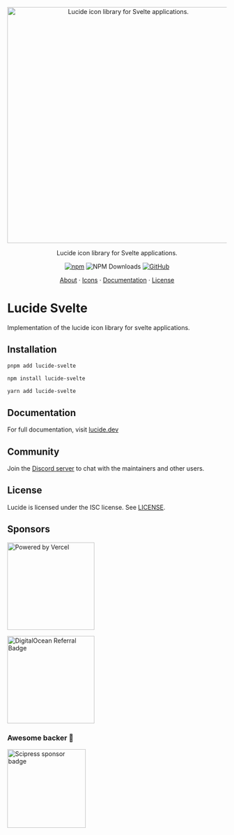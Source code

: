 <p align="center">
  <a href="https://github.com/lucide-icons/lucide">
    <img src="https://lucide.dev/package-logos/lucide-svelte.svg" alt="Lucide icon library for Svelte applications." width="540">
  </a>
</p>

<p align="center">
Lucide icon library for Svelte applications.
</p>

<div align="center">

  [![npm](https://img.shields.io/npm/v/lucide-svelte?color=blue)](https://www.npmjs.com/package/lucide-svelte)
  ![NPM Downloads](https://img.shields.io/npm/dw/lucide-svelte)
  [![GitHub](https://img.shields.io/github/license/lucide-icons/lucide)](https://lucide.dev/license)
</div>

<p align="center">
  <a href="https://lucide.dev/guide/">About</a>
  ·
  <a href="https://lucide.dev/icons/">Icons</a>
  ·
  <a href="https://lucide.dev/guide/packages/lucide-svelte">Documentation</a>
  ·
  <a href="https://lucide.dev/license">License</a>
</p>

# Lucide Svelte

Implementation of the lucide icon library for svelte applications.

## Installation

```sh
pnpm add lucide-svelte
```

```sh
npm install lucide-svelte
```

```sh
yarn add lucide-svelte
```

## Documentation

For full documentation, visit [lucide.dev](https://lucide.dev/guide/packages/lucide-svelte)

## Community

Join the [Discord server](https://discord.gg/EH6nSts) to chat with the maintainers and other users.

## License

Lucide is licensed under the ISC license. See [LICENSE](https://lucide.dev/license).

## Sponsors

<a href="https://vercel.com?utm_source=lucide&utm_campaign=oss">
  <img src="https://lucide.dev/vercel.svg" alt="Powered by Vercel" width="200" />
</a>

<a href="https://www.digitalocean.com/?refcode=b0877a2caebd&utm_campaign=Referral_Invite&utm_medium=Referral_Program&utm_source=badge"><img src="https://lucide.dev/digitalocean.svg" width="200" alt="DigitalOcean Referral Badge" /></a>

### Awesome backer 🍺

<a href="https://www.scipress.io?utm_source=lucide"><img src="https://lucide.dev/sponsors/scipress.svg" width="180" alt="Scipress sponsor badge" /></a>
